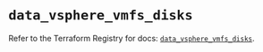 # `data_vsphere_vmfs_disks`

Refer to the Terraform Registry for docs: [`data_vsphere_vmfs_disks`](https://registry.terraform.io/providers/vmware/vsphere/2.13.0/docs/data-sources/vmfs_disks).
